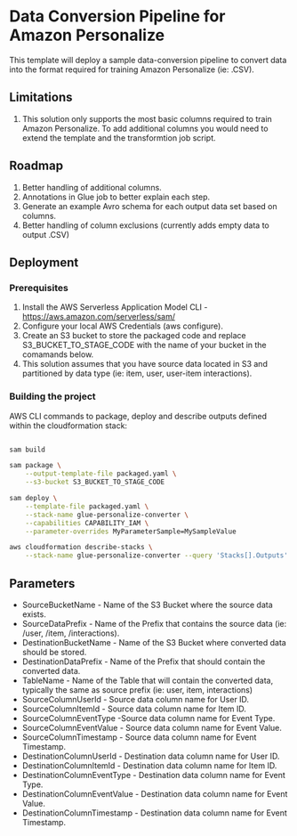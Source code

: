 # Data Conversion Pipeline for Amazon Personalize

This template will deploy a sample data-conversion pipeline to convert data into the format required for training Amazon Personalize (ie: .CSV).

## Limitations

1. This solution only supports the most basic columns required to train Amazon Personalize. To add additional columns you would need to extend the template and the transformtion job script.

## Roadmap

1. Better handling of additional columns.
2. Annotations in Glue job to better explain each step.
3. Generate an example Avro schema for each output data set based on columns.
4. Better handling of column exclusions (currently adds empty data to output .CSV)

## Deployment

### Prerequisites

1. Install the AWS Serverless Application Model CLI - https://aws.amazon.com/serverless/sam/
2. Configure your local AWS Credentials (aws configure).
3. Create an S3 bucket to store the packaged code and replace S3_BUCKET_TO_STAGE_CODE with the name of your bucket in the comamands below. 
4. This solution assumes that you have source data located in S3 and partitioned by data type (ie: item, user, user-item interactions).

### Building the project

AWS CLI commands to package, deploy and describe outputs defined within the cloudformation stack:

```bash

sam build

sam package \
    --output-template-file packaged.yaml \
    --s3-bucket S3_BUCKET_TO_STAGE_CODE

sam deploy \
    --template-file packaged.yaml \
    --stack-name glue-personalize-converter \
    --capabilities CAPABILITY_IAM \
    --parameter-overrides MyParameterSample=MySampleValue

aws cloudformation describe-stacks \
    --stack-name glue-personalize-converter --query 'Stacks[].Outputs'
```

## Parameters

* SourceBucketName - Name of the S3 Bucket where the source data exists.
* SourceDataPrefix - Name of the Prefix that contains the source data (ie: /user, /item, /interactions).
* DestinationBucketName - Name of the S3 Bucket where converted data should be stored.
* DestinationDataPrefix - Name of the Prefix that should contain the converted data.
* TableName - Name of the Table that will contain the converted data, typically the same as source prefix (ie: user, item, interactions)
* SourceColumnUserId - Source data column name for User ID.
* SourceColumnItemId - Source data column name for Item ID.
* SourceColumnEventType -Source data column name for Event Type.
* SourceColumnEventValue - Source data column name for Event Value.
* SourceColumnTimestamp - Source data column name for Event Timestamp.
* DestinationColumnUserId - Destination data column name for User ID.
* DestinationColumnItemId - Destination data column name for Item ID.
* DestinationColumnEventType - Destination data column name for Event Type.
* DestinationColumnEventValue - Destination data column name for Event Value.
* DestinationColumnTimestamp - Destination data column name for Event Timestamp.
